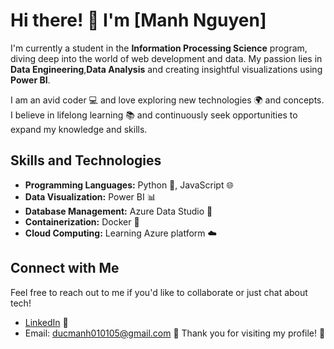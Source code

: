 # Hi there! 👋 I'm [Manh Nguyen]

I'm currently a student in the **Information Processing Science** program, diving deep into the world of web development and data. My passion lies in **Data Engineering**,**Data Analysis** and creating insightful visualizations using **Power BI**.

I am an avid coder 💻 and love exploring new technologies 🌍 and concepts. I believe in lifelong learning 📚 and continuously seek opportunities to expand my knowledge and skills.

## Skills and Technologies

- **Programming Languages:** Python 🐍, JavaScript 🌐
- **Data Visualization:** Power BI 📊
- **Database Management:** Azure Data Studio 💾
- **Containerization:** Docker 🐳
- **Cloud Computing:** Learning Azure platform ☁️

## Connect with Me

Feel free to reach out to me if you'd like to collaborate or just chat about tech!

- [LinkedIn](ttps://www.linkedin.com/in/manh-nguyen-931826291?lipi=urn%3Ali%3Apage%3Ad_flagship3_profile_view_base_contact_details%3B3eCO12iUTluVDpyGZL8vbQ%3D%3D) 🔗
- Email: [ducmanh010105@gmail.com](mailto:your-email@example.com) 📧
Thank you for visiting my profile! 🚀

